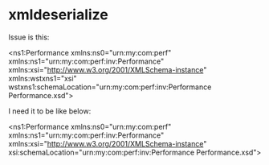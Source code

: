 # xmldeserialize

Issue is this:

<ns1:Performance xmlns:ns0="urn:my:com:perf" xmlns:ns1="urn:my:com:perf:inv:Performance" xmlns:xsi="http://www.w3.org/2001/XMLSchema-instance" xmlns:wstxns1="xsi" wstxns1:schemaLocation="urn:my:com:perf:inv:Performance Performance.xsd">


I need it to be like below:

<ns1:Performance xmlns:ns0="urn:my:com:perf" xmlns:ns1="urn:my:com:perf:inv:Performance" xmlns:xsi="http://www.w3.org/2001/XMLSchema-instance" xsi:schemaLocation="urn:my:com:perf:inv:Performance Performance.xsd">

